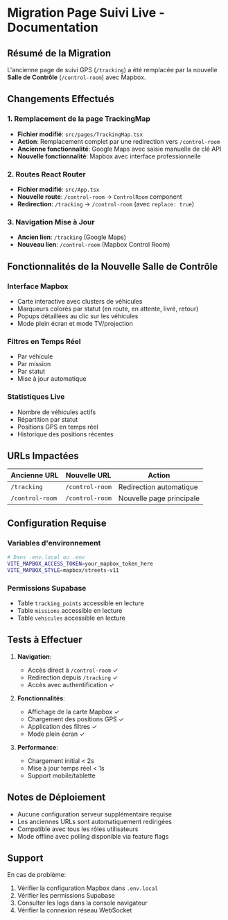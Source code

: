 # Migration Page Suivi Live - Documentation

## Résumé de la Migration

L'ancienne page de suivi GPS (`/tracking`) a été remplacée par la nouvelle **Salle de Contrôle** (`/control-room`) avec Mapbox.

## Changements Effectués

### 1. Remplacement de la page TrackingMap
- **Fichier modifié**: `src/pages/TrackingMap.tsx`
- **Action**: Remplacement complet par une redirection vers `/control-room`
- **Ancienne fonctionnalité**: Google Maps avec saisie manuelle de clé API
- **Nouvelle fonctionnalité**: Mapbox avec interface professionnelle

### 2. Routes React Router
- **Fichier modifié**: `src/App.tsx`
- **Nouvelle route**: `/control-room` → `ControlRoom` component
- **Redirection**: `/tracking` → `/control-room` (avec `replace: true`)

### 3. Navigation Mise à Jour
- **Ancien lien**: `/tracking` (Google Maps)
- **Nouveau lien**: `/control-room` (Mapbox Control Room)

## Fonctionnalités de la Nouvelle Salle de Contrôle

### Interface Mapbox
- Carte interactive avec clusters de véhicules
- Marqueurs colorés par statut (en route, en attente, livré, retour)
- Popups détaillées au clic sur les véhicules
- Mode plein écran et mode TV/projection

### Filtres en Temps Réel
- Par véhicule
- Par mission
- Par statut
- Mise à jour automatique

### Statistiques Live
- Nombre de véhicules actifs
- Répartition par statut
- Positions GPS en temps réel
- Historique des positions récentes

## URLs Impactées

| Ancienne URL | Nouvelle URL | Action |
|--------------|--------------|---------|
| `/tracking` | `/control-room` | Redirection automatique |
| `/control-room` | `/control-room` | Nouvelle page principale |

## Configuration Requise

### Variables d'environnement
```bash
# Dans .env.local ou .env
VITE_MAPBOX_ACCESS_TOKEN=your_mapbox_token_here
VITE_MAPBOX_STYLE=mapbox/streets-v11
```

### Permissions Supabase
- Table `tracking_points` accessible en lecture
- Table `missions` accessible en lecture
- Table `vehicules` accessible en lecture

## Tests à Effectuer

1. **Navigation**:
   - Accès direct à `/control-room` ✓
   - Redirection depuis `/tracking` ✓
   - Accès avec authentification ✓

2. **Fonctionnalités**:
   - Affichage de la carte Mapbox ✓
   - Chargement des positions GPS ✓
   - Application des filtres ✓
   - Mode plein écran ✓

3. **Performance**:
   - Chargement initial < 2s
   - Mise à jour temps réel < 1s
   - Support mobile/tablette

## Notes de Déploiement

- Aucune configuration serveur supplémentaire requise
- Les anciennes URLs sont automatiquement redirigées
- Compatible avec tous les rôles utilisateurs
- Mode offline avec polling disponible via feature flags

## Support

En cas de problème:
1. Vérifier la configuration Mapbox dans `.env.local`
2. Vérifier les permissions Supabase
3. Consulter les logs dans la console navigateur
4. Vérifier la connexion réseau WebSocket
